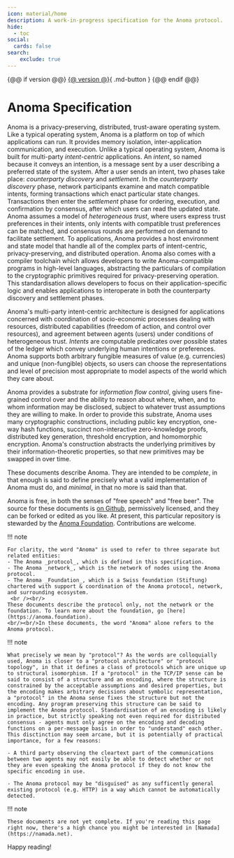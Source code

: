 ```yaml
---
icon: material/home
description: A work-in-progress specification for the Anoma protocol.
hide:
  - toc
social:
  cards: false
search:
    exclude: true
---
```


{@@ if version @@}
[{@ version @}](#){ .md-button }
{@@ endif @@}

# Anoma Specification

Anoma is a privacy-preserving, distributed, trust-aware operating system. Like a
typical operating system, Anoma is a platform on top of which applications can
run. It provides memory isolation, inter-application communication, and
execution. Unlike a typical operating system, Anoma is built for multi-party
_intent-centric_ applications. An _intent_, so named because it conveys an
intention, is a message sent by a user describing a preferred state of the
system. After a user sends an intent, two phases take place: _counterparty
discovery_ and _settlement_. In the _counterparty discovery_ phase, network
participants examine and match compatible intents, forming transactions which
enact particular state changes. Transactions then enter the _settlement_ phase
for ordering, execution, and confirmation by consensus, after which users can
read the updated state. Anoma assumes a model of _heterogeneous trust_, where
users express trust preferences in their intents, only intents with compatible
trust preferences can be matched, and consensus rounds are performed on demand
to facilitate settlement. To applications, Anoma provides a host environment and
state model that handle all of the complex parts of intent-centric,
privacy-preserving, and distributed operation. Anoma also comes with a compiler
toolchain which allows developers to write Anoma-compatible programs in
high-level languages, abstracting the particulars of compilation to the
cryptographic primitives required for privacy-preserving operation. This
standardisation allows developers to focus on their application-specific logic
and enables applications to interoperate in both the counterparty discovery and
settlement phases.

Anoma's multi-party intent-centric architecture is designed for applications
concerned with coordination of socio-economic processes dealing with resources,
distributed capabilities (freedom of action, and control over resources), and
agreement between agents (users) under conditions of heterogeneous trust.
_Intents_ are computable predicates over possible states of the ledger which
convey underlying human intentions or preferences. Anoma supports both arbitrary
fungible measures of value (e.g. currencies) and unique (non-fungible) objects,
so users can choose the representations and level of precision most appropriate
to model aspects of the world which they care about.

Anoma provides a substrate for _information flow control_, giving users
fine-grained control over and the ability to reason about where, when, and to
whom information may be disclosed, subject to whatever trust assumptions they
are willing to make. In order to provide this substrate, Anoma uses many
cryptographic constructions, including public key encryption, one-way hash
functions, succinct non-interactive zero-knowledge proofs, distributed key
generation, threshold encryption, and homomorphic encryption. Anoma's
construction abstracts the underlying primitives by their information-theoretic
properties, so that new primitives may be swapped in over time.

<!--

Anoma draws upon and synthesises prior art in the broad areas of distributed ledger architecture, cybernetic systems design, monetary anthropology, and web-of-trust construction. It relies upon results, primitives, and constructions from the academic research fields of distributed systems, cryptography, computational complexity theory, information theory, algorithmic game theory, programming language theory, and category theory, among others. Readers with expertise in one or more of these areas or fields may find it helpful to understand Anoma in relation to them.Descriptions of some of these relational structures can be found in the [angles of approach](./angles-of-approach.md#angles-of-approach) section.

-->

These documents describe Anoma. They are intended to be _complete_, in that
enough is said to define precisely what a valid implementation of Anoma must do,
and _minimal_, in that no more is said than that.

Anoma is free, in both the senses of "free speech" and "free beer". The source
for these documents is [on Github](https://github.com/anoma/specs), permissively
licensed, and they can be forked or edited as you like. At present, this
particular repository is stewarded by the [Anoma
Foundation](https://anoma.foundation/). Contributions are welcome.

!!! note

    For clarity, the word "Anoma" is used to refer to three separate but related entities:
    - The Anoma _protocol_, which is defined in this specification.
    - The Anoma _network_, which is the network of nodes using the Anoma protocol.
    - The Anoma _Foundation_, which is a Swiss foundation (Stiftung) chartered with support & coordination of the Anoma protocol, network, and surrounding ecosystem.
     <br /><br/>
    These documents describe the protocol only, not the network or the foundation. To learn more about the foundation, go [here](https://anoma.foundation).
    <br/><br/>In these documents, the word "Anoma" alone refers to the Anoma protocol.

!!! note

    What precisely we mean by "protocol"? As the words are colloquially used, Anoma is closer to a "protocol architecture" or "protocol topology", in that it defines a class of protocols which are unique up to structural isomorphism. If a "protocol" in the TCP/IP sense can be said to consist of a structure and an encoding, where the structure is constrained by the acceptable assumptions and desired properties, but the encoding makes arbitrary decisions about symbolic representation, a "protocol" in the Anoma sense fixes the structure but not the encoding. Any program preserving this structure can be said to implement the Anoma protocol. Standardisation of an encoding is likely in practice, but strictly speaking not even required for distributed consensus - agents must only agree on the encoding and decoding functions on a per-message basis in order to "understand" each other. This disctinction may seem arcane, but it is potentially of practical importance, for a few reasons:

    - A third party observing the cleartext part of the communications between two agents may not easily be able to detect whether or not they are even speaking the Anoma protocol if they do not know the specific encoding in use.

    - The Anoma protocol may be "disguised" as any sufficently general existing protocol (e.g. HTTP) in a way which cannot be automatically detected.

!!! note

    These documents are not yet complete. If you're reading this page right now, there's a high chance you might be interested in [Namada](https://namada.net).

Happy reading!
